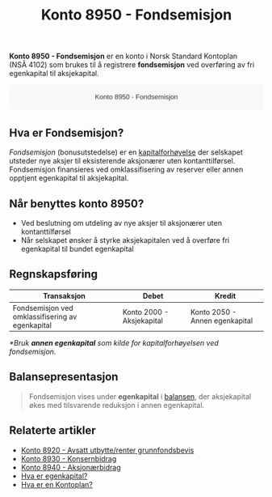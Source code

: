 ﻿---
title: "Konto 8950 - Fondsemisjon"
seoTitle: "8950-fondsemisjon"
description: '**Konto 8950 - Fondsemisjon** er en konto i Norsk Standard Kontoplan (NSÂ 4102) som brukes til å registrere **fondsemisjon** ved overføring av fri egenkapital...'
---

**Konto 8950 - Fondsemisjon** er en konto i Norsk Standard Kontoplan (NSÂ 4102) som brukes til å registrere **fondsemisjon** ved overføring av fri egenkapital til aksjekapital.

![Illustrasjon av konto 8950 Fondsemisjon](8950-fondsemisjon-image.svg)

## Hva er Fondsemisjon?

*Fondsemisjon* (bonusutstedelse) er en [kapitalforhøyelse](/blogs/regnskap/kapitalforhoyelse "Kapitalforhøyelse: Metoder og Regnskapsføring") der selskapet utsteder nye aksjer til eksisterende aksjonærer uten kontanttilførsel. Fondsemisjon finansieres ved omklassifisering av reserver eller annen opptjent egenkapital til aksjekapital.

## Når benyttes konto 8950?

* Ved beslutning om utdeling av nye aksjer til aksjonærer uten kontanttilførsel
* Når selskapet ønsker å styrke aksjekapitalen ved å overføre fri egenkapital til bundet egenkapital

## Regnskapsføring

| Transaksjon                                         | Debet                              | Kredit                           |
|-----------------------------------------------------|------------------------------------|----------------------------------|
| Fondsemisjon ved omklassifisering av egenkapital    | Konto 2000 - Aksjekapital          | Konto 2050 - Annen egenkapital   |

_*Bruk **annen egenkapital** som kilde for kapitalforhøyelsen ved fondsemisjon._

## Balansepresentasjon

> Fondsemisjon vises under **egenkapital** i [balansen](/blogs/regnskap/hva-er-balanse "Hva er Balanse?"), der aksjekapital økes med tilsvarende reduksjon i annen egenkapital.

## Relaterte artikler

* [Konto 8920 - Avsatt utbytte/renter grunnfondsbevis](/blogs/kontoplan/8920-avsatt-utbytte-renter-grunnfondsbevis "Konto 8920 - Avsatt utbytte/renter grunnfondsbevis: Avsetning av utbytte og renter på grunnfondsbevis som kortsiktig gjeld")
* [Konto 8930 - Konsernbidrag](/blogs/kontoplan/8930-konsernbidrag "Konto 8930 - Konsernbidrag: Konsernbidrag mellom selskaper i konsern")
* [Konto 8940 - Aksjonærbidrag](/blogs/kontoplan/8940-aksjonaerbidrag "Konto 8940 - Aksjonærbidrag: Aksjonærbidrag mellom selskap og aksjonær")
* [Hva er egenkapital?](/blogs/regnskap/hva-er-egenkapital "Hva er Egenkapital? Komplett Guide til Egenkapital i Regnskap")
* [Hva er en Kontoplan?](/blogs/regnskap/hva-er-kontoplan "Hva er en Kontoplan? Komplett Guide til Kontoplaner i Norsk Regnskap")






